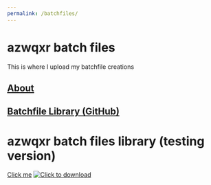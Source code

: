 ```yaml
---
permalink: /batchfiles/
---
```

# azwqxr batch files
This is where I upload my batchfile creations
## [About](https://azwqxr.github.io/batchfiles/about/)
## [Batchfile Library (GitHub)](https://github.com/azwqxr/azwqxrbatchfiles)

# azwqxr batch files library (testing version)

<a href="azwqxr/azwqxr.github.io/blob/main/screenshot.png" download>Click me</a>
<a href="azwqxr/azwqxr.github.io/blob/main/screenshot.png" download>
 <img src="azwqxr/azwqxr.github.io/blob/main/screenshot.png" alt="Click to download">
</a>
